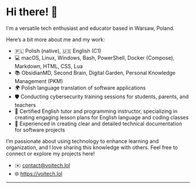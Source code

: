 # Hi there! 🧉

I'm a versatile tech enthusiast and educator based in Warsaw, Poland.

Here’s a bit more about me and my work:

- 🇵🇱 Polish (native), 🇺🇸 English (C1)
- 💻 macOS, Linux, Windows, Bash, PowerShell, Docker (Compose), Markdown, HTML, CSS, Lua
- 📚 ObsidianMD, Second Brain, Digital Garden, Personal Knowledge Management (PKM)
- 🌍 Polish language translation of software applications
- 🛡️ Conducting cybersecurity training sessions for students, parents, and teachers
- 📖 Certified English tutor and programming instructor, specializing in creating engaging lesson plans for English language and coding classes
- 📝 Experienced in creating clear and detailed technical documentation for software projects

I’m passionate about using technology to enhance learning and organization, and I love sharing this knowledge with others. Feel free to connect or explore my projects here!

- ✉️ contact@voitech.lol
- 🌐 https://voitech.lol

---

